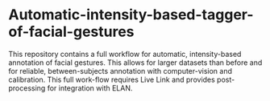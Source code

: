 # Automatic-intensity-based-tagger-of-facial-gestures
This repository contains a full workflow for automatic, intensity-based annotation of facial gestures. This allows for larger datasets than before and for reliable, between-subjects annotation with computer-vision and calibration. This full work-flow requires Live Link and provides post-processing for integration with ELAN.
